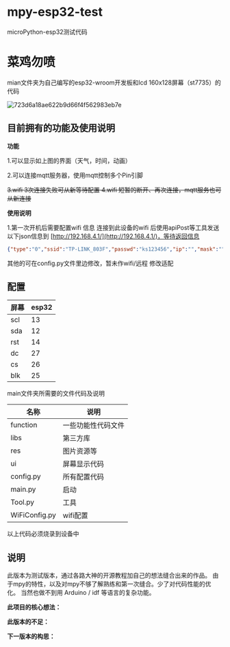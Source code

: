 # mpy-esp32-test

microPython-esp32测试代码

# 菜鸡勿喷

mian文件夹为自己编写的esp32-wroom开发板和lcd 160x128屏幕（st7735）的代码

![723d6a18ae622b9d66f4f562983eb7e](https://user-images.githubusercontent.com/73768260/212539963-b8978582-51d0-42ee-a29f-eadd4f70c542.jpg)

## 目前拥有的功能及使用说明

**功能**

1.可以显示如上图的界面（天气，时间，动画）

2.可以连接mqtt服务器，使用mqtt控制多个Pin引脚

~~3.wifi 3次连接失败可从新等待配置
4.wifi 短暂的断开、再次连接，mqtt服务也可从新连接~~

**使用说明**

1.第一次开机后需要配置wifi 信息
连接到此设备的wifi 后使用apiPost等工具发送以下json信息到 [http://192.168.4.1/](http://192.168.4.1/)，等待返回信息
```json
{"type":"0","ssid":"TP-LINK_803F","passwd":"ks123456","ip":"","mask":"","gateway":"","dns":"","timeout":""}
```
其他的可在config.py文件里边修改，暂未作wifi/远程 修改适配


## 配置
| 屏幕  | esp32 |
|-----|-------|
| scl | 13    |
| sda | 12    |
| rst | 14    |
| dc  | 27    |
| cs  | 26    |
| blk | 25    |

main文件夹所需要的文件代码及说明

| 名称            | 说明        |
|---------------|-----------|
| function      | 一些功能性代码文件 |
| libs          | 第三方库      |
| res           | 图片资源等     |
| ui            | 屏幕显示代码    |
| config.py     | 所有配置代码    |
| main.py       | 启动        |
| Tool.py       | 工具        |
| WiFiConfig.py | wifi配置    |

以上代码必须烧录到设备中

## 说明
此版本为测试版本，通过各路大神的开源教程加自己的想法缝合出来的作品。
由于mpy的特性，以及对mpy不够了解熟练和第一次缝合。少了对代码性能的优化。
当然也做不到用 Arduino / idf 等语言的复杂功能。

**此项目的核心想法：**

**此版本的不足：**

**下一版本的构思：**